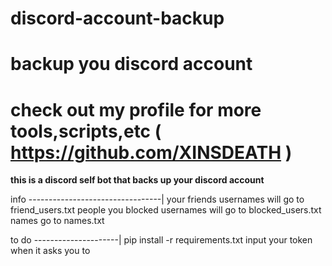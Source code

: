 # discord-account-backup
# backup you discord account
# check out my profile for more tools,scripts,etc ( https://github.com/XINSDEATH )

**this is a discord self bot that backs up your discord account**

info
---------------------------------|
your friends usernames will go to friend_users.txt
people you blocked usernames will go to blocked_users.txt
names go to names.txt

to do
---------------------|
pip install -r requirements.txt
input your token when it asks you to

